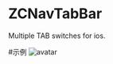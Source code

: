 # ZCNavTabBar
Multiple TAB switches for ios.

#示例
![avatar](http://i1.bvimg.com/657244/cecba956a340be2a.gif)
